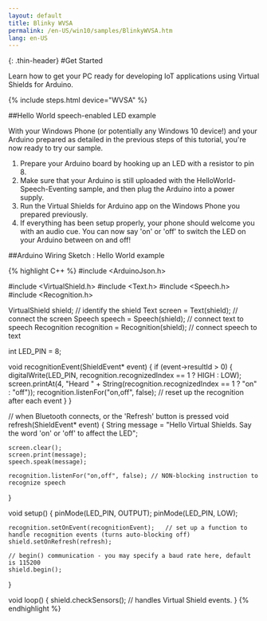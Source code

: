 ```yaml
---
layout: default
title: Blinky WVSA
permalink: /en-US/win10/samples/BlinkyWVSA.htm
lang: en-US
---
```


{: .thin-header}
#Get Started

Learn how to get your PC ready for developing IoT applications using Virtual Shields for Arduino.

{% include steps.html device="WVSA" %}

##Hello World speech-enabled LED example

With your Windows Phone (or potentially any Windows 10 device!) and your Arduino prepared as detailed in the previous steps of this tutorial, you're now ready to try our sample.

1. Prepare your Arduino board by hooking up an LED with a resistor to pin 8.
2. Make sure that your Arduino is still uploaded with the HelloWorld-Speech-Eventing sample, and then plug the Arduino into a power supply.
3. Run the Virtual Shields for Arduino app on the Windows Phone you prepared previously.
4. If everything has been setup properly, your phone should welcome you with an audio cue. You can now say 'on' or 'off' to switch the LED on your Arduino between on and off!


##Arduino Wiring Sketch : Hello World example

{% highlight C++ %}
#include <ArduinoJson.h>

#include <VirtualShield.h>
#include <Text.h>
#include <Speech.h>
#include <Recognition.h>

VirtualShield shield;	          // identify the shield
Text screen = Text(shield);	      // connect the screen
Speech speech = Speech(shield);	  // connect text to speech
Recognition recognition = Recognition(shield);	  // connect speech to text

int LED_PIN = 8;

void recognitionEvent(ShieldEvent* event)
{
  if (event->resultId > 0) {
	digitalWrite(LED_PIN, recognition.recognizedIndex == 1 ? HIGH : LOW);
    screen.printAt(4, "Heard " + String(recognition.recognizedIndex == 1 ? "on" : "off"));
	recognition.listenFor("on,off", false);	    // reset up the recognition after each event
  }
}

// when Bluetooth connects, or the 'Refresh' button is pressed
void refresh(ShieldEvent* event)
{
    String message = "Hello Virtual Shields. Say the word 'on' or 'off' to affect the LED";

	screen.clear();
	screen.print(message);
    speech.speak(message);

	recognition.listenFor("on,off", false);	// NON-blocking instruction to recognize speech
}

void setup()
{
	pinMode(LED_PIN, OUTPUT);
	pinMode(LED_PIN, LOW);

	recognition.setOnEvent(recognitionEvent);	// set up a function to handle recognition events (turns auto-blocking off)
    shield.setOnRefresh(refresh);

    // begin() communication - you may specify a baud rate here, default is 115200
	shield.begin();
}

void loop()
{
	shield.checkSensors();		    // handles Virtual Shield events.
}
{% endhighlight %}
